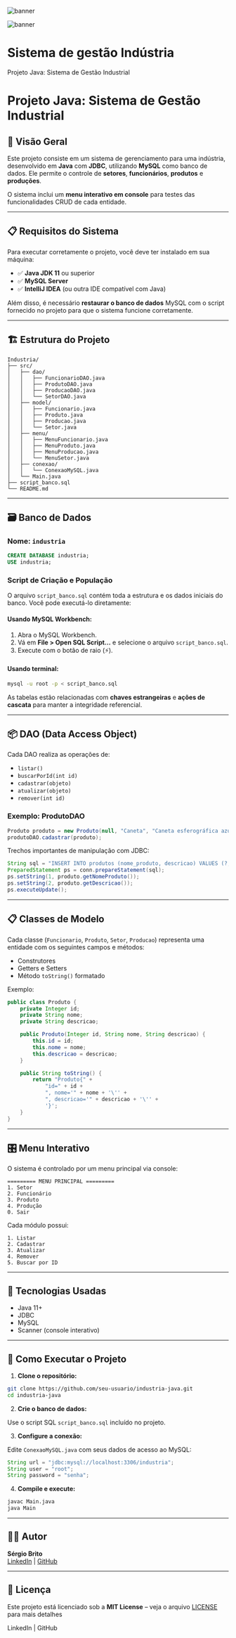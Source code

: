 ![banner](https://github.com/SergioBrito47/sistema_gestao_industria/blob/main/Copilot_20250708_193057.png)

![banner](https://github.com/SergioBrito47/sistema_gestao_industria/blob/main/Gemini_Generated_Image_da7ud0da7ud0da7u.png)

# Sistema de gestão Indústria

Projeto Java: Sistema de Gestão Industrial
# Projeto Java: Sistema de Gestão Industrial

## 📌 Visão Geral

Este projeto consiste em um sistema de gerenciamento para uma indústria, desenvolvido em **Java** com **JDBC**, utilizando **MySQL** como banco de dados. Ele permite o controle de **setores**, **funcionários**, **produtos** e **produções**.

O sistema inclui um **menu interativo em console** para testes das funcionalidades CRUD de cada entidade.

---

## 📋 Requisitos do Sistema

Para executar corretamente o projeto, você deve ter instalado em sua máquina:

- ✅ **Java JDK 11** ou superior
- ✅ **MySQL Server**
- ✅ **IntelliJ IDEA** (ou outra IDE compatível com Java)

Além disso, é necessário **restaurar o banco de dados** MySQL com o script fornecido no projeto para que o sistema funcione corretamente.

---

## 🏗️ Estrutura do Projeto

```
Industria/
├── src/
│   ├── dao/
│   │   ├── FuncionarioDAO.java
│   │   ├── ProdutoDAO.java
│   │   ├── ProducaoDAO.java
│   │   └── SetorDAO.java
│   ├── model/
│   │   ├── Funcionario.java
│   │   ├── Produto.java
│   │   ├── Producao.java
│   │   └── Setor.java
│   ├── menu/
│   │   ├── MenuFuncionario.java
│   │   ├── MenuProduto.java
│   │   ├── MenuProducao.java
│   │   └── MenuSetor.java
│   ├── conexao/
│   │   └── ConexaoMySQL.java
│   └── Main.java
├── script_banco.sql
└── README.md
```

---

## 🗃️ Banco de Dados

### Nome: `industria`

```sql
CREATE DATABASE industria;
USE industria;
```

### Script de Criação e População

O arquivo `script_banco.sql` contém toda a estrutura e os dados iniciais do banco. Você pode executá-lo diretamente:

#### Usando MySQL Workbench:
1. Abra o MySQL Workbench.
2. Vá em **File > Open SQL Script...** e selecione o arquivo `script_banco.sql`.
3. Execute com o botão de raio (⚡️).

#### Usando terminal:
```bash
mysql -u root -p < script_banco.sql
```

As tabelas estão relacionadas com **chaves estrangeiras** e **ações de cascata** para manter a integridade referencial.

---

## 📦 DAO (Data Access Object)

Cada DAO realiza as operações de:

- `listar()`
- `buscarPorId(int id)`
- `cadastrar(objeto)`
- `atualizar(objeto)`
- `remover(int id)`

### Exemplo: ProdutoDAO

```java
Produto produto = new Produto(null, "Caneta", "Caneta esferográfica azul");
produtoDAO.cadastrar(produto);
```

Trechos importantes de manipulação com JDBC:

```java
String sql = "INSERT INTO produtos (nome_produto, descricao) VALUES (?, ?);";
PreparedStatement ps = conn.prepareStatement(sql);
ps.setString(1, produto.getNomeProduto());
ps.setString(2, produto.getDescricao());
ps.executeUpdate();
```

---

## 📋 Classes de Modelo

Cada classe (`Funcionario`, `Produto`, `Setor`, `Producao`) representa uma entidade com os seguintes campos e métodos:

- Construtores
- Getters e Setters
- Método `toString()` formatado

Exemplo:

```java
public class Produto {
    private Integer id;
    private String nome;
    private String descricao;

    public Produto(Integer id, String nome, String descricao) {
        this.id = id;
        this.nome = nome;
        this.descricao = descricao;
    }

    public String toString() {
        return "Produto{" +
            "id=" + id +
            ", nome='" + nome + '\'' +
            ", descricao='" + descricao + '\'' +
            '}';
    }
}
```

---

## 🎛️ Menu Interativo

O sistema é controlado por um menu principal via console:

```text
========= MENU PRINCIPAL =========
1. Setor
2. Funcionário
3. Produto
4. Produção
0. Sair
```

Cada módulo possui:

```text
1. Listar
2. Cadastrar
3. Atualizar
4. Remover
5. Buscar por ID
```

---

## 🔧 Tecnologias Usadas

- Java 11+
- JDBC
- MySQL
- Scanner (console interativo)

---

## 🚀 Como Executar o Projeto

1. **Clone o repositório:**

```bash
git clone https://github.com/seu-usuario/industria-java.git
cd industria-java
```

2. **Crie o banco de dados:**

Use o script SQL `script_banco.sql` incluído no projeto.

3. **Configure a conexão:**

Edite `ConexaoMySQL.java` com seus dados de acesso ao MySQL:

```java
String url = "jdbc:mysql://localhost:3306/industria";
String user = "root";
String password = "senha";
```

4. **Compile e execute:**

```bash
javac Main.java
java Main
```

---

## 👨‍💻 Autor

**Sérgio Brito**\
[LinkedIn](https://linkedin.com/in/seu-perfil) | [GitHub](https://github.com/seu-usuario)

---

## 📄 Licença

Este projeto está licenciado sob a **MIT License** – veja o arquivo [LICENSE](LICENSE) para mais detalhes

LinkedIn | GitHub



